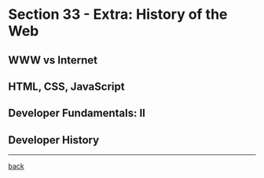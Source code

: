 # Section 33 - Extra: History of the Web

## WWW vs Internet

## HTML, CSS, JavaScript

## Developer Fundamentals: II

## Developer History

- - -

[back](../README.md)
